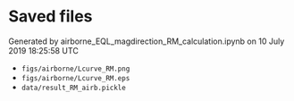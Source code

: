 # Saved files 


Generated by airborne_EQL_magdirection_RM_calculation.ipynb on 10 July 2019 18:25:58 UTC

*  `figs/airborne/Lcurve_RM.png` 
*  `figs/airborne/Lcurve_RM.eps` 
*  `data/result_RM_airb.pickle` 
